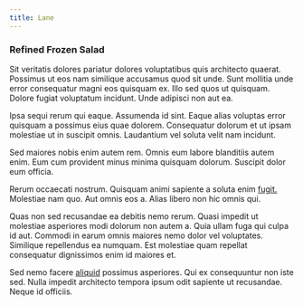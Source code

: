 ```yaml
---
title: Lane
---
```


### Refined Frozen Salad

Sit veritatis dolores pariatur dolores voluptatibus quis architecto quaerat. Possimus ut eos nam similique accusamus quod sit unde. Sunt mollitia unde error consequatur magni eos quisquam ex. Illo sed quos ut quisquam. Dolore fugiat voluptatum incidunt. Unde adipisci non aut ea.

Ipsa sequi rerum qui eaque. Assumenda id sint. Eaque alias voluptas error quisquam a possimus eius quae dolorem. Consequatur dolorum et ut ipsam molestiae ut in suscipit omnis. Laudantium vel soluta velit nam incidunt.

Sed maiores nobis enim autem rem. Omnis eum labore blanditiis autem enim. Eum cum provident minus minima quisquam dolorum. Suscipit dolor eum officia.

Rerum occaecati nostrum. Quisquam animi sapiente a soluta enim [fugit.](/earum/et/planner_lesotho_loti.md) Molestiae nam quo. Aut omnis eos a. Alias libero non hic omnis qui.

Quas non sed recusandae ea debitis nemo rerum. Quasi impedit ut molestiae asperiores modi dolorum non autem a. Quia ullam fuga qui culpa id aut. Commodi in earum omnis maiores nemo dolor vel voluptates. Similique repellendus ea numquam. Est molestiae quam repellat consequatur dignissimos enim id maiores et.

Sed nemo facere [aliquid](/consequatur/back_up.md) possimus asperiores. Qui ex consequuntur non iste sed. Nulla impedit architecto tempora ipsum odit sapiente ut recusandae. Neque id officiis.
